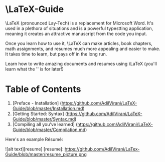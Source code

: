 # \LaTeX-Guide

\LaTeX (pronounced Lay-Tech) is a replacement for Microsoft Word. It's used in a plethora of situations and is a powerful typestting application, meaning it creates an attractive manuscript from the code you input.

Once you learn how to use it, \LaTeX can make articles, book chapters, math assignments, and resumes much more appealing and easier to make. It takes time to learn, but pays off in the long run.

Learn how to write amazing documents and resumes using \LaTeX (you'll learn what the '\' is for later!)

# Table of Contents

1. [Preface - Installation] (https://github.com/AdilVirani/LaTeX-Guide/blob/master/Installation.md)
2. [Getting Started: Syntax] (https://github.com/AdilVirani/LaTeX-Guide/blob/master/Syntax.md)
3. [Compiling all you've learned] (https://github.com/AdilVirani/LaTeX-Guide/blob/master/Compilation.md)

Here's an example Résumé:

![alt text][resume]
[resume]: https://github.com/AdilVirani/LaTex-Guide/blob/master/resume_picture.png
